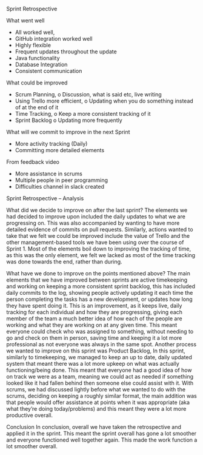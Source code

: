 Sprint Retrospective

What went well 
-	All worked well, 
-	GitHub integration worked well
-	Highly flexible 
-	Frequent updates throughout the update
-	Java functionality
-	Database Integration
-	Consistent communication

What could be improved
-	Scrum Planning, 
o	Discussion, what is said etc, live writing
-	Using Trello more efficient, 
o	Updating when you do something instead of at the end of it
-	Time Tracking, 
o	Keep a more consistent tracking of it
-	Sprint Backlog 
o	Updating more frequently

What will we commit to improve in the next Sprint
-	More activity tracking (Daily) 
-	Committing more detailed elements

From feedback video
-	More assistance in scrums
-	Multiple people in peer programming
-	Difficulties channel in slack created


Sprint Retrospective – Analysis

What did we decide to improve on after the last sprint?
The elements we had decided to improve upon included the daily updates to what we are progressing on. This was also accompanied by wanting to have more detailed evidence of commits on pull requests. Similarly, actions wanted to take that we felt we could be improved include the value of Trello and the other management-based tools we have been using over the course of Sprint 1. Most of the elements boil down to improving the tracking of time, as this was the only element, we felt we lacked as most of the time tracking was done towards the end, rather than during.

What have we done to improve on the points mentioned above?
The main elements that we have improved between sprints are active timekeeping and working on keeping a more consistent sprint backlog, this has included daily commits to the log, showing people actively updating it each time the person completing the tasks has a new development, or updates how long they have spent doing it. This is an improvement, as it keeps live, daily tracking for each individual and how they are progressing, giving each member of the team a much better idea of how each of the people are working and what they are working on at any given time. This meant everyone could check who was assigned to something, without needing to go and check on them in person, saving time and keeping it a lot more professional as not everyone was always in the same spot. 
Another process we wanted to improve on this sprint was Product Backlog, In this sprint, similarly to timekeeping, we managed to keep an up to date, daily updated system that meant there was a lot more upkeep on what was actually functioning/being done. This meant that everyone had a good idea of how on track we were as a team, meaning we could act as needed if something looked like it had fallen behind then someone else could assist with it. 
With scrums, we had discussed lightly before what we wanted to do with the scrums, deciding on keeping a roughly similar format, the main addition was that people would offer assistance at points when it was appropriate (aka what they’re doing today/problems) and this meant they were a lot more productive overall. 

Conclusion
In conclusion, overall we have taken the retrospective and applied it in the sprint. This meant the sprint overall has gone a lot smoother and everyone functioned well together again. This made the work function a lot smoother overall.
